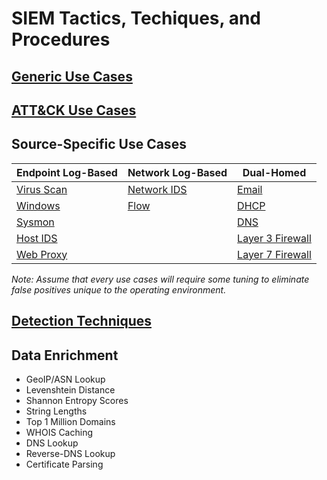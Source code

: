 # SIEM Tactics, Techiques, and Procedures

## [Generic Use Cases](/Generic-Use-Cases.md)
## [ATT&CK Use Cases](/Attack-Use-Cases.md)

## Source-Specific Use Cases

| Endpoint Log-Based                            | Network Log-Based                                | Dual-Homed                                                |
| --------------------------------------------- | ------------------------------------------------ | --------------------------------------------------------- |
| [Virus Scan](/VirusScan.md) | [Network IDS](/Network-IDS.md) | [Email](/Email.md)                      |
| [Windows](/Windows.md)      | [Flow](/Flow.md)               | [DHCP](/DHCP.md)                        |
| [Sysmon](/Sysmon.md)        |                                                  | [DNS](/DNS.md)                          |
| [Host IDS](/Host-IDS.md)    |                                                  | [Layer 3 Firewall](/Layer3-Firewall.md) |
| [Web Proxy](/Web-Proxy.md)  |                                                  | [Layer 7 Firewall](/Layer7-Firewall.md) |

_Note: Assume that every use cases will require some tuning to eliminate false positives unique to the operating environment._

## [Detection Techniques](/Detection-Techniques.md)

## Data Enrichment
- GeoIP/ASN Lookup
- Levenshtein Distance
- Shannon Entropy Scores
- String Lengths
- Top 1 Million Domains
- WHOIS Caching
- DNS Lookup
- Reverse-DNS Lookup
- Certificate Parsing
